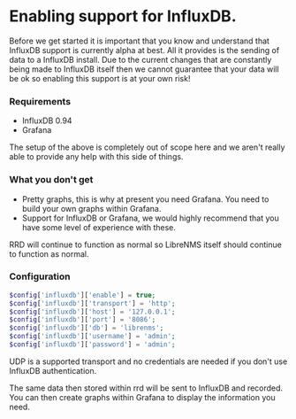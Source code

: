 # Enabling support for InfluxDB.

Before we get started it is important that you know and understand that InfluxDB support is currently alpha at best.
All it provides is the sending of data to a InfluxDB install. Due to the current changes that are constantly being
made to InfluxDB itself then we cannot guarantee that your data will be ok so enabling this support is at your own
risk!

### Requirements
 - InfluxDB 0.94
 - Grafana

The setup of the above is completely out of scope here and we aren't really able to provide any help with this side
of things.

### What you don't get
 - Pretty graphs, this is why at present you need Grafana. You need to build your own graphs within Grafana.
 - Support for InfluxDB or Grafana, we would highly recommend that you have some level of experience with these.

RRD will continue to function as normal so LibreNMS itself should continue to function as normal.

### Configuration
```php
$config['influxdb']['enable'] = true;
$config['influxdb']['transport'] = 'http';
$config['influxdb']['host'] = '127.0.0.1';
$config['influxdb']['port'] = '8086';
$config['influxdb']['db'] = 'librenms';
$config['influxdb']['username'] = 'admin';
$config['influxdb']['password'] = 'admin';
```

UDP is a supported transport and no credentials are needed if you don't use InfluxDB authentication.

The same data then stored within rrd will be sent to InfluxDB and recorded. You can then create graphs within Grafana
to display the information you need.
